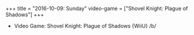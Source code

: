 +++
title = "2016-10-09: Sunday"
video-game = ["Shovel Knight: Plague of Shadows"]
+++


* Video Game: Shovel Knight: Plague of Shadows {WiiU} /b/